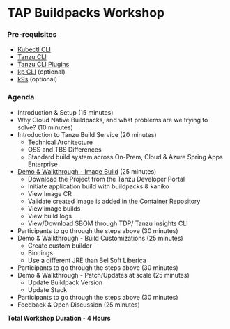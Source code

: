 # TAP Buildpacks Workshop

### Pre-requisites
* [Kubectl CLI](https://kubernetes.io/docs/tasks/tools/)
* [Tanzu CLI](https://docs.vmware.com/en/VMware-Tanzu-Application-Platform/1.6/tap/install-tanzu-cli.html#install-the-tanzu-cli-4)
* [Tanzu CLI Plugins](https://docs.vmware.com/en/VMware-Tanzu-Application-Platform/1.6/tap/install-tanzu-cli.html#install-tanzu-cli-plugins-5)
* [kp CLI](https://github.com/buildpacks-community/kpack-cli) (optional)
* [k9s](https://k9scli.io/topics/install/) (optional)

### Agenda
* Introduction & Setup (15 minutes)
* Why Cloud Native Buildpacks, and what problems are we trying to solve? (10 minutes)
* Introduction to Tanzu Build Service (20 minutes)
  * Technical Architecture
  * OSS and TBS Differences
  * Standard build system across On-Prem, Cloud & Azure Spring Apps  Enterprise
* [Demo & Walkthrough - Image Build](session-1.md) (25 minutes)
  * Download the Project from the Tanzu Developer Portal
  * Initiate application build with buildpacks & kaniko
  * View Image CR
  * Validate created image is added in the Container Repository
  * View image builds
  * View build logs
  * View/Download SBOM through TDP/ Tanzu Insights CLI
* Participants to go through the steps above (30 minutes)
* Demo & Walkthrough - Build Customizations (25 minutes)
  * Create custom builder
  * Bindings
  * Use a different JRE than BellSoft Liberica
* Participants to go through the steps above (30 minutes)
* Demo & Walkthrough - Patch/Updates at scale (25 minutes)
  * Update Buildpack Version
  * Update Stack
* Participants to go through the steps above (30 minutes)
* Feedback & Open Discussion (25 minutes)

**Total Workshop Duration - 4 Hours**
